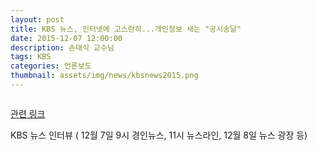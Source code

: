 ```yaml
---
layout: post
title: KBS 뉴스, 인터넷에 고스란히...개인정보 새는 "공시송달"
date: 2015-12-07 12:00:00
description: 손태식 교수님
tags: KBS
categories: 언론보도
thumbnail: assets/img/news/kbsnews2015.png
---
```


<img class="img-responsive img-centered" src="img/news/kbsnews2015.png" alt="">
<p><a href="http://news.kbs.co.kr/news/view.do?ncd=3194825">관련 링크</a></p>
<p>KBS 뉴스 인터뷰 ( 12월 7일 9시 경인뉴스, 11시 뉴스라인, 12월 8일 뉴스 광장 등)</p>